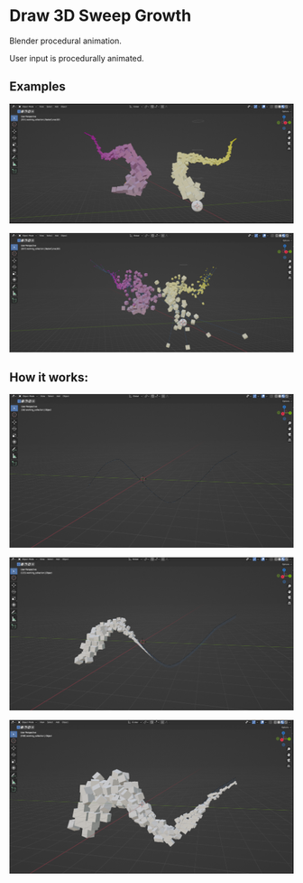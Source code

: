 # Draw 3D Sweep Growth

Blender procedural animation.

User input is procedurally animated.

## Examples

![](gallery/examples/1.png)

![](gallery/examples/2.png)

## How it works:

![](gallery/explanation/1.png)

![](gallery/explanation/2.png)

![](gallery/explanation/3.png)
